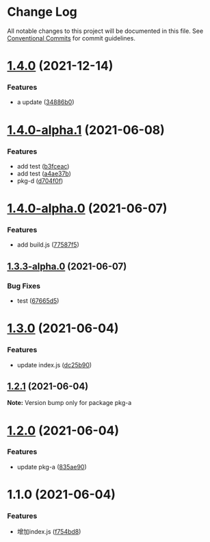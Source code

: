 # Change Log

All notable changes to this project will be documented in this file.
See [Conventional Commits](https://conventionalcommits.org) for commit guidelines.

# [1.4.0](https://github.com/MrSeaWave/lerna-demo/compare/demo-pkg-a@1.4.0-alpha.1...demo-pkg-a@1.4.0) (2021-12-14)


### Features

* a update ([34886b0](https://github.com/MrSeaWave/lerna-demo/commit/34886b0a34022960626b99e811b25a3c0e760753))





# [1.4.0-alpha.1](https://github.com/MrSeaWave/lerna-demo/compare/demo-pkg-a@1.4.0-alpha.0...demo-pkg-a@1.4.0-alpha.1) (2021-06-08)


### Features

* add test ([b3fceac](https://github.com/MrSeaWave/lerna-demo/commit/b3fceac55f74468a9b88e7c31778ebe1fec0e6c4))
* add test ([a4ae37b](https://github.com/MrSeaWave/lerna-demo/commit/a4ae37bf4275372c4dc5b4ae7416f3c0954564d2))
* pkg-d ([d704f0f](https://github.com/MrSeaWave/lerna-demo/commit/d704f0f9adbdff4e31959aa4a69e59783b0a2bcb))





# [1.4.0-alpha.0](https://github.com/MrSeaWave/lerna-demo/compare/demo-pkg-a@1.3.3-alpha.0...demo-pkg-a@1.4.0-alpha.0) (2021-06-07)


### Features

* add build.js ([77587f5](https://github.com/MrSeaWave/lerna-demo/commit/77587f5394a9dba8a4f944340ce455b2ef0b57d8))





## [1.3.3-alpha.0](https://github.com/MrSeaWave/lerna-demo/compare/demo-pkg-a@1.3.2...demo-pkg-a@1.3.3-alpha.0) (2021-06-07)


### Bug Fixes

* test ([67665d5](https://github.com/MrSeaWave/lerna-demo/commit/67665d52e34fa0f0582aa49353ff84ad3542fcff))





# [1.3.0](https://github.com/MrSeaWave/lerna-demo/compare/pkg-a@1.2.3...pkg-a@1.3.0) (2021-06-04)


### Features

* update index.js ([dc25b90](https://github.com/MrSeaWave/lerna-demo/commit/dc25b9095329e63b131b4499ce4990fe175464e2))





## [1.2.1](https://github.com/MrSeaWave/lerna-demo/compare/pkg-a@1.2.0...pkg-a@1.2.1) (2021-06-04)

**Note:** Version bump only for package pkg-a





# [1.2.0](https://github.com/MrSeaWave/lerna-demo/compare/pkg-a@1.1.0...pkg-a@1.2.0) (2021-06-04)


### Features

* update pkg-a ([835ae90](https://github.com/MrSeaWave/lerna-demo/commit/835ae90a9d0edf731f4f47370d7dc8559f748133))





# 1.1.0 (2021-06-04)


### Features

* 增加index.js ([f754bd8](https://github.com/MrSeaWave/lerna-demo/commit/f754bd866e6d72a4245616fd88f7a6d311e3eeb3))
